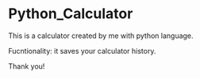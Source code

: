 # Python_Calculator #

This is a calculator created by me with python language. 

Fucntionality: it saves your calculator history.

Thank you!
